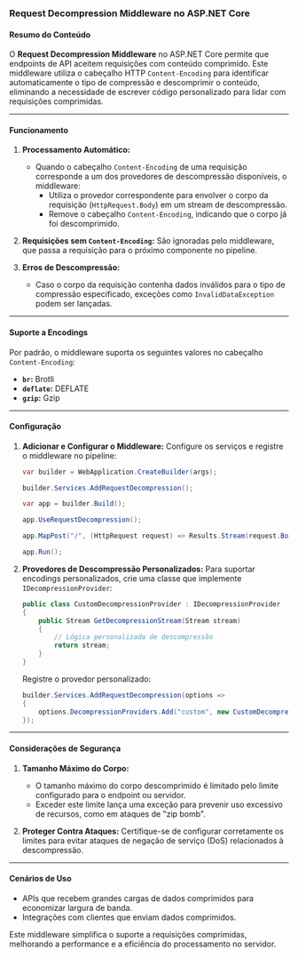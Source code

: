 ### Request Decompression Middleware no ASP.NET Core

#### Resumo do Conteúdo
O **Request Decompression Middleware** no ASP.NET Core permite que endpoints de API aceitem requisições com conteúdo comprimido. Este middleware utiliza o cabeçalho HTTP `Content-Encoding` para identificar automaticamente o tipo de compressão e descomprimir o conteúdo, eliminando a necessidade de escrever código personalizado para lidar com requisições comprimidas.

---

#### Funcionamento

1. **Processamento Automático:**
   - Quando o cabeçalho `Content-Encoding` de uma requisição corresponde a um dos provedores de descompressão disponíveis, o middleware:
     - Utiliza o provedor correspondente para envolver o corpo da requisição (`HttpRequest.Body`) em um stream de descompressão.
     - Remove o cabeçalho `Content-Encoding`, indicando que o corpo já foi descomprimido.

2. **Requisições sem `Content-Encoding`:**
   São ignoradas pelo middleware, que passa a requisição para o próximo componente no pipeline.

3. **Erros de Descompressão:**
   - Caso o corpo da requisição contenha dados inválidos para o tipo de compressão especificado, exceções como `InvalidDataException` podem ser lançadas.

---

#### Suporte a Encodings

Por padrão, o middleware suporta os seguintes valores no cabeçalho `Content-Encoding`:
- **`br`:** Brotli
- **`deflate`:** DEFLATE
- **`gzip`:** Gzip

---

#### Configuração

1. **Adicionar e Configurar o Middleware:**
   Configure os serviços e registre o middleware no pipeline:
   ```csharp
   var builder = WebApplication.CreateBuilder(args);

   builder.Services.AddRequestDecompression();

   var app = builder.Build();

   app.UseRequestDecompression();

   app.MapPost("/", (HttpRequest request) => Results.Stream(request.Body));

   app.Run();
   ```

2. **Provedores de Descompressão Personalizados:**
   Para suportar encodings personalizados, crie uma classe que implemente `IDecompressionProvider`:
   ```csharp
   public class CustomDecompressionProvider : IDecompressionProvider
   {
       public Stream GetDecompressionStream(Stream stream)
       {
           // Lógica personalizada de descompressão
           return stream;
       }
   }
   ```

   Registre o provedor personalizado:
   ```csharp
   builder.Services.AddRequestDecompression(options =>
   {
       options.DecompressionProviders.Add("custom", new CustomDecompressionProvider());
   });
   ```

---

#### Considerações de Segurança

1. **Tamanho Máximo do Corpo:**
   - O tamanho máximo do corpo descomprimido é limitado pelo limite configurado para o endpoint ou servidor.
   - Exceder este limite lança uma exceção para prevenir uso excessivo de recursos, como em ataques de "zip bomb".

2. **Proteger Contra Ataques:**
   Certifique-se de configurar corretamente os limites para evitar ataques de negação de serviço (DoS) relacionados à descompressão.

---

#### Cenários de Uso

- APIs que recebem grandes cargas de dados comprimidos para economizar largura de banda.
- Integrações com clientes que enviam dados comprimidos.

Este middleware simplifica o suporte a requisições comprimidas, melhorando a performance e a eficiência do processamento no servidor.
